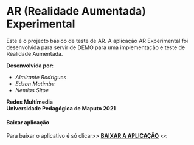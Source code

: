 # AR (Realidade Aumentada) Experimental

Este é o projecto básico de teste de AR. A aplicação AR Experimental foi desenvolvida para servir de DEMO para uma implementação e teste de Realidade Aumentada.  

**Desenvolvida por:**  
- *Almirante Rodrigues*  
- *Edson Matimbe*  
- *Nemias Sitoe*  

**Redes Multímedia**  
**Universidade Pedagógica de Maputo 2021**



#### Baixar aplicação
Para baixar o aplicativo é só clicar>> **[BAIXAR A APLICAÇÃO](https://drive.google.com/file/d/1iF-yyiIAkYogbrdYrUDSTuu2DBRis0e_/view?usp=sharing)** <<


